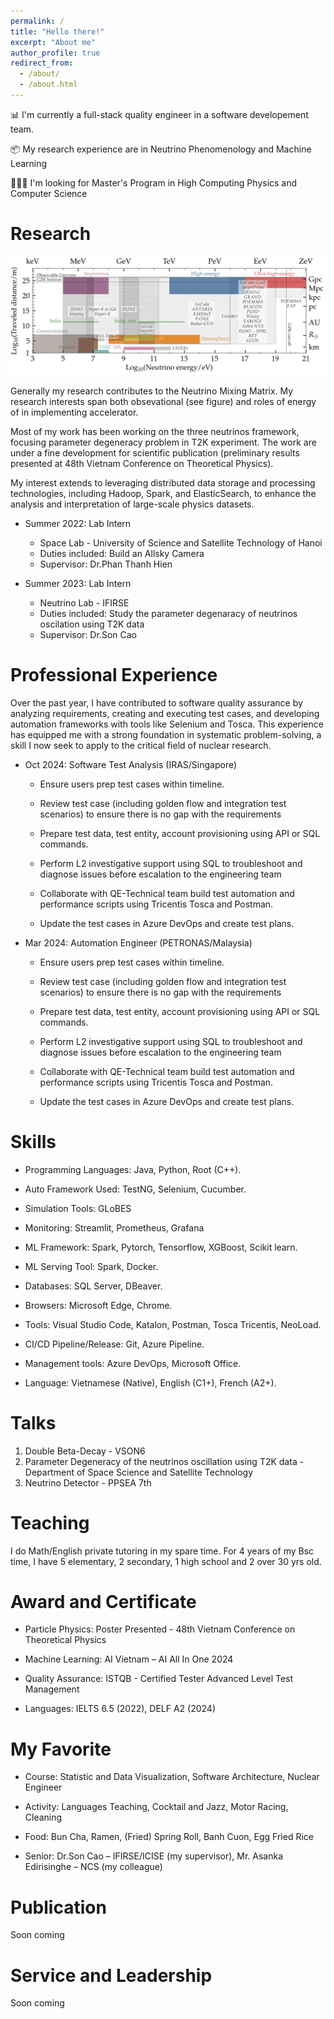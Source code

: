 ```yaml
---
permalink: /
title: "Hello there!"
excerpt: "About me"
author_profile: true
redirect_from: 
  - /about/
  - /about.html
---
```


📊 I'm currently a full-stack quality engineer in a software developement team. 

📦 My research experience are in Neutrino Phenomenology and Machine Learning

👩🏻‍💻 I'm looking for Master's Program in High Computing Physics and Computer Science



Research
======
![Illustration of my interest](images/HE-Neutrinos.png)

<!-- ------ -->

Generally my research contributes to the Neutrino Mixing Matrix. My research interests span both obsevational (see figure) and roles of energy of in implementing accelerator. 

Most of my work has been working on the three neutrinos framework, focusing parameter degeneracy problem in T2K experiment. The work are under a fine development for scientific publication (preliminary results presented at 48th Vietnam Conference on Theoretical Physics). 

My interest extends to leveraging distributed data storage and processing technologies, including Hadoop, Spark, and ElasticSearch, to enhance the analysis and interpretation of large-scale physics datasets.


* Summer 2022: Lab Intern
  * Space Lab - University of Science and Satellite Technology of Hanoi
  * Duties included: Build an Allsky Camera
  * Supervisor: Dr.Phan Thanh Hien

* Summer 2023: Lab Intern
  * Neutrino Lab - IFIRSE
  * Duties included: Study the parameter degenaracy of neutrinos oscilation using T2K data
  * Supervisor: Dr.Son Cao

Professional Experience
======

Over the past year, I have contributed to software quality assurance by analyzing requirements, creating and executing test cases, and developing automation frameworks with tools like Selenium and Tosca. This experience has equipped me with a strong foundation in systematic problem-solving, a skill I now seek to apply to the critical field of nuclear research. 

* Oct 2024: Software Test Analysis (IRAS/Singapore)
  * Ensure users prep test cases within timeline. 

  * Review test case (including golden flow and integration test scenarios) to ensure there is no gap with the requirements 

  * Prepare test data, test entity, account provisioning using API or SQL commands. 

  * Perform L2 investigative support using SQL to troubleshoot and diagnose issues before escalation to the engineering team 

  * Collaborate with QE-Technical team build test automation and performance scripts using Tricentis Tosca and Postman. 

  * Update the test cases in Azure DevOps and create test plans. 


* Mar 2024: Automation Engineer (PETRONAS/Malaysia)
  * Ensure users prep test cases within timeline. 

  * Review test case (including golden flow and integration test scenarios) to ensure there is no gap with the requirements 

  * Prepare test data, test entity, account provisioning using API or SQL commands. 

  * Perform L2 investigative support using SQL to troubleshoot and diagnose issues before escalation to the engineering team 

  * Collaborate with QE-Technical team build test automation and performance scripts using Tricentis Tosca and Postman. 

  * Update the test cases in Azure DevOps and create test plans. 

  
Skills
======
* Programming Languages: Java, Python, Root (C++). 

* Auto Framework Used: TestNG, Selenium, Cucumber. 

* Simulation Tools: GLoBES

* Monitoring: Streamlit, Prometheus, Grafana 

* ML Framework: Spark, Pytorch, Tensorflow, XGBoost, Scikit learn.

* ML Serving Tool: Spark, Docker.

* Databases: SQL Server, DBeaver. 

* Browsers: Microsoft Edge, Chrome. 

* Tools: Visual Studio Code, Katalon, Postman, Tosca Tricentis, NeoLoad. 

* CI/CD Pipeline/Release: Git, Azure Pipeline. 

* Management tools: Azure DevOps, Microsoft Office. 

* Language: Vietnamese (Native), English (C1+), French (A2+).

Talks
======
 1. Double Beta-Decay - VSON6 
 2. Parameter Degeneracy of the neutrinos oscillation using T2K data - Department of Space Science and Satellite Technology
 3. Neutrino Detector - PPSEA 7th

Teaching
======
I do Math/English private tutoring in my spare time. For 4 years of my Bsc time, I have 5 elementary, 2 secondary, 1 high school and 2 over 30 yrs old.  


Award and Certificate 
======
- Particle Physics: Poster Presented - 48th Vietnam Conference on Theoretical Physics 

- Machine Learning: AI Vietnam – AI All In One 2024 

- Quality Assurance: ISTQB - Certified Tester Advanced Level Test Management 

- Languages: IELTS 6.5 (2022), DELF A2 (2024)  


My Favorite
======
- Course: Statistic and Data Visualization, Software Architecture, Nuclear Engineer  

- Activity: Languages Teaching, Cocktail and Jazz, Motor Racing, Cleaning 

- Food: Bun Cha, Ramen, (Fried) Spring Roll, Banh Cuon, Egg Fried Rice 

- Senior: Dr.Son Cao – IFIRSE/ICISE (my supervisor), Mr. Asanka Edirisinghe – NCS (my colleague)

Publication
======
Soon coming


Service and Leadership
======
Soon coming










